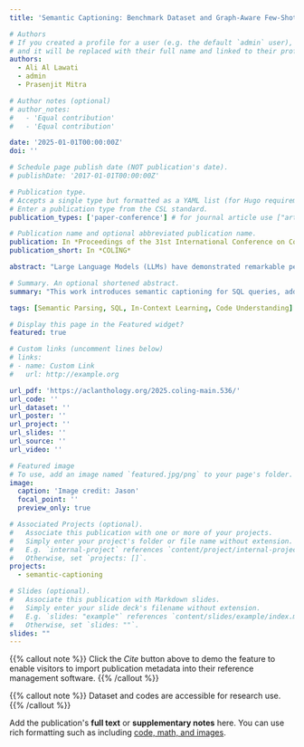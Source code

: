 ```yaml
---
title: 'Semantic Captioning: Benchmark Dataset and Graph-Aware Few-Shot In-Context Learning for SQL2Text'

# Authors
# If you created a profile for a user (e.g. the default `admin` user), write the username (folder name) here
# and it will be replaced with their full name and linked to their profile.
authors:
  - Ali Al Lawati
  - admin
  - Prasenjit Mitra

# Author notes (optional)
# author_notes:
#   - 'Equal contribution'
#   - 'Equal contribution'

date: '2025-01-01T00:00:00Z'
doi: ''

# Schedule page publish date (NOT publication's date).
# publishDate: '2017-01-01T00:00:00Z'

# Publication type.
# Accepts a single type but formatted as a YAML list (for Hugo requirements).
# Enter a publication type from the CSL standard.
publication_types: ['paper-conference'] # for journal article use ["article-journal"] and for preprint: ["article"]

# Publication name and optional abbreviated publication name.
publication: In *Proceedings of the 31st International Conference on Computational Linguistics*
publication_short: In *COLING*

abstract: "Large Language Models (LLMs) have demonstrated remarkable performance in various NLP tasks, including semantic parsing, which translates natural language into formal code representations. However, the reverse operation, translating code into natural language, termed semantic captioning, has received less attention. This task is increasingly important as LLMs are integrated into platforms for code generation, security analysis, and educational purposes. In this paper, we focus on the captioning of SQL query (SQ2Text) to address the critical need for understanding and explaining SQL queries in an era where LLM-generated code poses potential security risks. We repurpose semantic parsing datasets for semantic captioning, specifically SQL2Text. To overcome the limited robustness of Text2SQL datasets for the reverse task, we introduce an iterative ICL prompt leveraging GPT-4o to generate multiple additional utterances. We conduct experiments across multiple in-context learning (ICL) methods, emphasizing smaller, more computationally efficient LLMs. Our findings demonstrate that leveraging the inherent graph properties of SQL for few-shot ICL sample selection significantly outperforms random selection by up to 39% on BLEU score and provides better results than alternative approaches. Dataset and codes are accessible."

# Summary. An optional shortened abstract.
summary: "This work introduces semantic captioning for SQL queries, addressing the reverse operation of semantic parsing by translating SQL code into natural language explanations. Using graph-aware few-shot in-context learning with smaller LLMs, our approach outperforms random selection by up to 39% on BLEU score, providing crucial capabilities for understanding and explaining LLM-generated SQL code in security-critical applications."

tags: [Semantic Parsing, SQL, In-Context Learning, Code Understanding]

# Display this page in the Featured widget?
featured: true

# Custom links (uncomment lines below)
# links:
# - name: Custom Link
#   url: http://example.org

url_pdf: 'https://aclanthology.org/2025.coling-main.536/'
url_code: ''
url_dataset: ''
url_poster: ''
url_project: ''
url_slides: ''
url_source: ''
url_video: ''

# Featured image
# To use, add an image named `featured.jpg/png` to your page's folder.
image:
  caption: 'Image credit: Jason'
  focal_point: ''
  preview_only: true

# Associated Projects (optional).
#   Associate this publication with one or more of your projects.
#   Simply enter your project's folder or file name without extension.
#   E.g. `internal-project` references `content/project/internal-project/index.md`.
#   Otherwise, set `projects: []`.
projects:
  - semantic-captioning

# Slides (optional).
#   Associate this publication with Markdown slides.
#   Simply enter your slide deck's filename without extension.
#   E.g. `slides: "example"` references `content/slides/example/index.md`.
#   Otherwise, set `slides: ""`.
slides: ""
---
```


{{% callout note %}}
Click the _Cite_ button above to demo the feature to enable visitors to import publication metadata into their reference management software.
{{% /callout %}}

{{% callout note %}}
Dataset and codes are accessible for research use.
{{% /callout %}}

Add the publication's **full text** or **supplementary notes** here. You can use rich formatting such as including [code, math, and images](https://docs.hugoblox.com/content/writing-markdown-latex/).